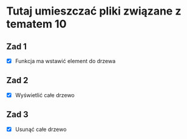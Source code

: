 # Tutaj umieszczać pliki związane z tematem 10
## Zad 1
- [x] Funkcja ma wstawić element do drzewa
## Zad 2
- [x] Wyświetlić całe drzewo
## Zad 3 
- [x] Usunąć całe drzewo